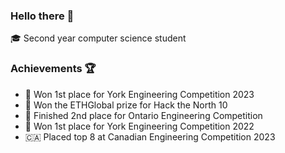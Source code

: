 ### Hello there 👋

🎓 Second year computer science student 

### Achievements 🏆

- 🥇 Won 1st place for York Engineering Competition 2023 
- 🥇 Won the ETHGlobal prize for Hack the North 10
- 🥈 Finished 2nd place for Ontario Engineering Competition
- 🥇 Won 1st place for York Engineering Competition 2022 
- 🇨🇦 Placed top 8 at Canadian Engineering Competition 2023
